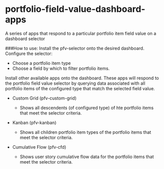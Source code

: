 # portfolio-field-value-dashboard-apps
A series of apps that respond to a particular portfolio item field value on a dashboard selector

###How to use: 
Install the pfv-selector onto the desired dashboard.  
Configure the selector:  
*  Choose a portfolio item type
*  Choose a field by which to filter portfolio items.


Install other available apps onto the dashboard.  These apps will respond to the portfolio field value
selector by querying data associated with all portfolio items of the configured type that match the 
selected field value.  

* Custom Grid (pfv-custom-grid)
  - Shows all descendents (of configured type) of hte portfolio items that meet the selector criteria.  

* Kanban (pfv-kanban)
   - Shows all children portfolio item types of the portfolio items that meet the selector criteria.  
   
* Cumulative Flow (pfv-cfd)
   - Shows user story cumulative flow data for the portfolio items that meet the selector criteria.  